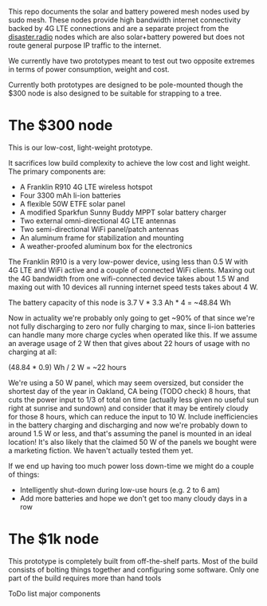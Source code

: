 
This repo documents the solar and battery powered mesh nodes used by sudo mesh. These nodes provide high bandwidth internet connectivity backed by 4G LTE connections and are a separate project from the [disaster.radio](https://disaster.radio) nodes which are also solar+battery powered but does not route general purpose IP traffic to the internet.

We currently have two prototypes meant to test out two opposite extremes in terms of power consumption, weight and cost.

Currently both prototypes are designed to be pole-mounted though the $300 node is also designed to be suitable for strapping to a tree.

# The $300 node

This is our low-cost, light-weight prototype.

It sacrifices low build complexity to achieve the low cost and light weight. The primary components are:

* A Franklin R910 4G LTE wireless hotspot
* Four 3300 mAh li-ion batteries
* A flexible 50W ETFE solar panel
* A modified Sparkfun Sunny Buddy MPPT solar battery charger
* Two external omni-directional 4G LTE antennas
* Two semi-directional WiFi panel/patch antennas
* An aluminum frame for stabilization and mounting
* A weather-proofed aluminum box for the electronics

The Franklin R910 is a very low-power device, using less than 0.5 W with 4G LTE and WiFi active and a couple of connected WiFi clients. Maxing out the 4G bandwidth from one wifi-connected device takes about 1.5 W and maxing out with 10 devices all running internet speed tests takes about 4 W.

The battery capacity of this node is 3.7 V * 3.3 Ah * 4 = ~48.84 Wh

Now in actuality we're probably only going to get ~90% of that since we're not fully discharging to zero nor fully charging to max, since li-ion batteries can handle many more charge cycles when operated like this. If we assume an average usage of 2 W then that gives about 22 hours of usage with no charging at all:

(48.84 * 0.9) Wh / 2 W = ~22 hours

We're using a 50 W panel, which may seem oversized, but consider the shortest day of the year in Oakland, CA being (TODO check) 8 hours, that cuts the power input to 1/3 of total on time (actually less given no useful sun right at sunrise and sundown) and consider that it may be entirely cloudy for those 8 hours, which can reduce the input to 10 W. Include inefficiencies in the battery charging and discharging and now we're probably down to around 1.5 W  or less, and that's assuming the panel is mounted in an ideal location! It's also likely that the claimed 50 W of the panels we bought were a marketing fiction. We haven't actually tested them yet.

If we end up having too much power loss down-time we might do a couple of things:

* Intelligently shut-down during low-use hours (e.g. 2 to 6 am)
* Add more batteries and hope we don't get too many cloudy days in a row

# The $1k node

This prototype is completely built from off-the-shelf parts. Most of the build consists of bolting things together and configuring some software. Only one part of the build requires more than hand tools

ToDo list major components

